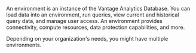 An environment is an instance of the Vantage Analytics Database. You can load data into an environment, run queries, view current and historical query data, and manage user access. An environment provides connectivity, compute resources, data protection capabilities, and more.

Depending on your organization's needs, you might have multiple environments.

